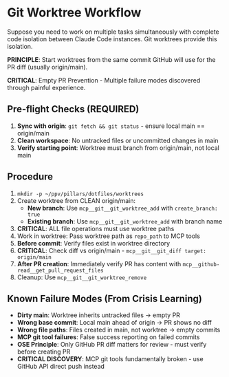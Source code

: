 # Git Worktree Workflow

Suppose you need to work on multiple tasks simultaneously with complete code isolation between Claude Code instances. Git worktrees provide this isolation.

**PRINCIPLE**: Start worktrees from the same commit GitHub will use for the PR diff (usually origin/main).

**CRITICAL**: Empty PR Prevention - Multiple failure modes discovered through painful experience.

## Pre-flight Checks (REQUIRED)
1. **Sync with origin**: `git fetch && git status` - ensure local main == origin/main
2. **Clean workspace**: No untracked files or uncommitted changes in main
3. **Verify starting point**: Worktree must branch from origin/main, not local main

## Procedure
1. `mkdir -p ~/ppv/pillars/dotfiles/worktrees`
2. Create worktree from CLEAN origin/main:
   - **New branch**: Use `mcp__git__git_worktree_add` with `create_branch: true`
   - **Existing branch**: Use `mcp__git__git_worktree_add` with branch name
3. **CRITICAL**: ALL file operations must use worktree paths
4. Work in worktree: Pass worktree path as `repo_path` to MCP tools
5. **Before commit**: Verify files exist in worktree directory
6. **CRITICAL**: Check diff vs origin/main - `mcp__git__git_diff target: origin/main`
7. **After PR creation**: Immediately verify PR has content with `mcp__github-read__get_pull_request_files`
8. Cleanup: Use `mcp__git__git_worktree_remove`

## Known Failure Modes (From Crisis Learning)
- **Dirty main**: Worktree inherits untracked files → empty PR
- **Wrong base commit**: Local main ahead of origin → PR shows no diff
- **Wrong file paths**: Files created in main, not worktree → empty commits
- **MCP git tool failures**: False success reporting on failed commits
- **OSE Principle**: Only GitHub PR diff matters for review - must verify before creating PR
- **CRITICAL DISCOVERY**: MCP git tools fundamentally broken - use GitHub API direct push instead